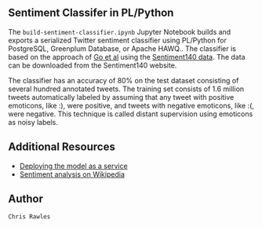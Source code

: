 ## Sentiment Classifer in PL/Python
The `build-sentiment-classifier.ipynb` Jupyter Notebook builds and exports a serialized Twitter sentiment classifier using PL/Python for PostgreSQL, Greenplum Database, or Apache HAWQ.. The classifier is based on the approach of [Go et al](http://cs.stanford.edu/people/alecmgo/papers/TwitterDistantSupervision09.pdf) using the [Sentiment140 data](http://help.sentiment140.com/for-students/). The data can be downloaded from the Sentiment140 website.

The classifier has an accuracy of 80% on the test dataset consisting of several hundred annotated tweets. The training set consists of 1.6 million tweets automatically labeled by assuming that any tweet with positive emoticons, like :), were positive, and tweets with negative emoticons, like :(, were negative. This technique is called distant supervision using emoticons as noisy labels.

## Additional Resources
* [Deploying the model as a service](https://github.com/crawles/text-analytics-service-example)
* [Sentiment analysis on Wikipedia](https://en.wikipedia.org/wiki/Sentiment_analysis)

## Author
`Chris Rawles`
